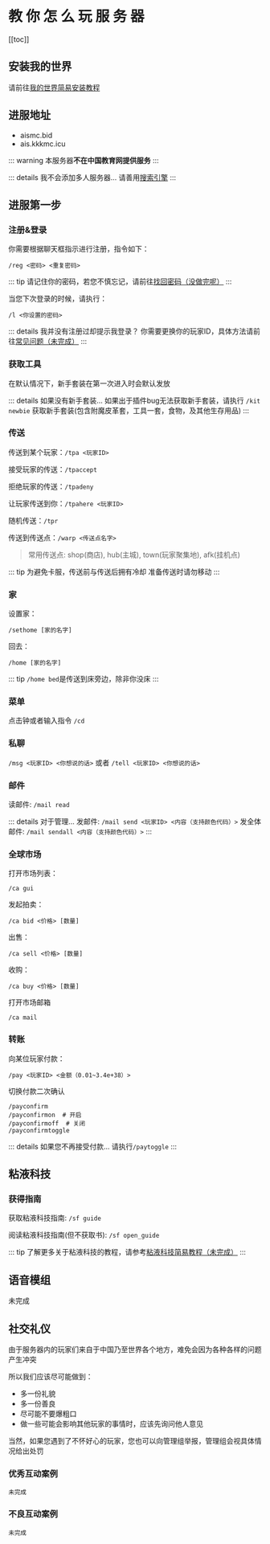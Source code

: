 # 教 你 怎 么 玩 服 务 器

[[toc]]

## 安装我的世界

请前往[我的世界简易安装教程](../install-minecraft/)

## 进服地址

- aismc.bid
- ais.kkkmc.icu

::: warning
本服务器**不在中国教育网提供服务**
:::

::: details 我不会添加多人服务器...
请善用<a href="javascript:seeerbaidu('我的世界%20添加多人服务器')">搜索引擎</a>
:::

## 进服第一步

### 注册&登录

你需要根据聊天框指示进行注册，指令如下：

```plain
/reg <密码> <重复密码>
```

::: tip
请记住你的密码，若您不慎忘记，请前往[找回密码（没做完呢）](../../README.md)
:::

当您下次登录的时候，请执行：

```plain
/l <你设置的密码>
```

::: details 我并没有注册过却提示我登录？
你需要更换你的玩家ID，具体方法请前往[常见问题（未完成）](../faq/)
:::

### 获取工具

在默认情况下，新手套装在第一次进入时会默认发放

::: details 如果没有新手套装...
如果出于插件bug无法获取新手套装，请执行
`/kit newbie`
获取新手套装(包含附魔皮革套，工具一套，食物，及其他生存用品)
:::

### 传送

传送到某个玩家：`/tpa <玩家ID>`

接受玩家的传送：`/tpaccept`

拒绝玩家的传送：`/tpadeny`

让玩家传送到你：`/tpahere <玩家ID>`

随机传送：`/tpr`

传送到传送点：`/warp <传送点名字>`

> 常用传送点: shop(商店), hub(主城), town(玩家聚集地), afk(挂机点)

::: tip
为避免卡服，传送前与传送后拥有冷却 准备传送时请勿移动
:::

### 家

设置家：

```plain
/sethome [家的名字]
```

回去：

```plain
/home [家的名字]
```

::: tip
`/home bed`是传送到床旁边，除非你没床
:::

### 菜单

点击钟或者输入指令 `/cd`

### 私聊

`/msg <玩家ID> <你想说的话>` 或者 `/tell <玩家ID> <你想说的话>`

### 邮件

读邮件: `/mail read`

::: details 对于管理...
发邮件: `/mail send <玩家ID> <内容（支持颜色代码）>`
发全体邮件: `/mail sendall <内容（支持颜色代码）>`
:::

### 全球市场

打开市场列表：

```plain
/ca gui
```

发起拍卖：

```plain
/ca bid <价格> [数量]
```

出售：

```plain
/ca sell <价格> [数量]
```

收购：

```plain
/ca buy <价格> [数量]
```

打开市场邮箱

```plain
/ca mail
```

### 转账

向某位玩家付款：

```plain
/pay <玩家ID> <金额（0.01~3.4e+38）>
```

切换付款二次确认

```plain
/payconfirm
/payconfirmon  # 开启
/payconfirmoff  # 关闭
/payconfirmtoggle
```

::: details 如果您不再接受付款...
请执行`/paytoggle`
:::

## 粘液科技

### 获得指南

获取粘液科技指南: `/sf guide`

阅读粘液科技指南(但不获取书): `/sf open_guide`

::: tip
了解更多关于粘液科技的教程，请参考[粘液科技简易教程（未完成）](../slimefun/)
:::

## 语音模组

未完成

## 社交礼仪

由于服务器内的玩家们来自于中国乃至世界各个地方，难免会因为各种各样的问题产生冲突

所以我们应该尽可能做到：

- 多一份礼貌
- 多一份善良
- 尽可能不要爆粗口
- 做一些可能会影响其他玩家的事情时，应该先询问他人意见

当然，如果您遇到了不怀好心的玩家，您也可以向管理组举报，管理组会视具体情况给出处罚

### 优秀互动案例

```plain
未完成
```

### 不良互动案例

```plain
未完成
```
